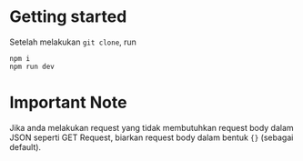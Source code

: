 # Getting started
Setelah melakukan `git clone`, run 
```
npm i
npm run dev
```

# Important Note
Jika anda melakukan request yang tidak membutuhkan request body dalam JSON seperti GET Request, biarkan request body dalam bentuk `{}` (sebagai default).